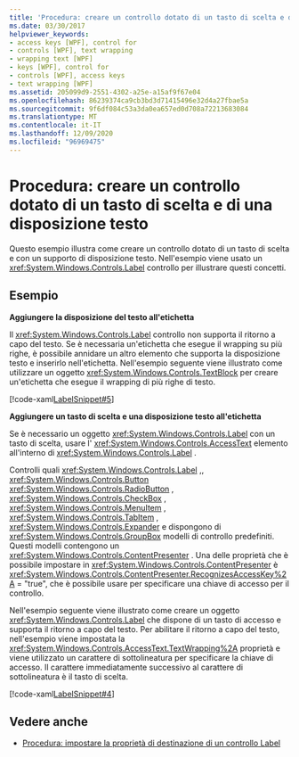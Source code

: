 ```yaml
---
title: 'Procedura: creare un controllo dotato di un tasto di scelta e di una disposizione testo'
ms.date: 03/30/2017
helpviewer_keywords:
- access keys [WPF], control for
- controls [WPF], text wrapping
- wrapping text [WPF]
- keys [WPF], control for
- controls [WPF], access keys
- text wrapping [WPF]
ms.assetid: 205099d9-2551-4302-a25e-a15af9f67e04
ms.openlocfilehash: 86239374ca9cb3bd3d71415496e32d4a27fbae5a
ms.sourcegitcommit: 9f6df084c53a3da0ea657ed0d708a72213683084
ms.translationtype: MT
ms.contentlocale: it-IT
ms.lasthandoff: 12/09/2020
ms.locfileid: "96969475"
---
```

# <a name="how-to-create-a-control-that-has-an-access-key-and-text-wrapping"></a>Procedura: creare un controllo dotato di un tasto di scelta e di una disposizione testo

Questo esempio illustra come creare un controllo dotato di un tasto di scelta e con un supporto di disposizione testo. Nell'esempio viene usato un <xref:System.Windows.Controls.Label> controllo per illustrare questi concetti.  
  
## <a name="example"></a>Esempio  

 **Aggiungere la disposizione del testo all'etichetta**  
  
 Il <xref:System.Windows.Controls.Label> controllo non supporta il ritorno a capo del testo. Se è necessaria un'etichetta che esegue il wrapping su più righe, è possibile annidare un altro elemento che supporta la disposizione testo e inserirlo nell'etichetta. Nell'esempio seguente viene illustrato come utilizzare un oggetto <xref:System.Windows.Controls.TextBlock> per creare un'etichetta che esegue il wrapping di più righe di testo.  
  
 [!code-xaml[LabelSnippet#5](~/samples/snippets/csharp/VS_Snippets_Wpf/LabelSnippet/CS/Pane1.xaml#5)]  
  
 **Aggiungere un tasto di scelta e una disposizione testo all'etichetta**  
  
 Se è necessario un oggetto <xref:System.Windows.Controls.Label> con un tasto di scelta, usare l' <xref:System.Windows.Controls.AccessText> elemento all'interno di <xref:System.Windows.Controls.Label> .  
  
 Controlli quali <xref:System.Windows.Controls.Label> ,, <xref:System.Windows.Controls.Button> <xref:System.Windows.Controls.RadioButton> , <xref:System.Windows.Controls.CheckBox> , <xref:System.Windows.Controls.MenuItem> , <xref:System.Windows.Controls.TabItem> , <xref:System.Windows.Controls.Expander> e dispongono di <xref:System.Windows.Controls.GroupBox> modelli di controllo predefiniti. Questi modelli contengono un <xref:System.Windows.Controls.ContentPresenter> . Una delle proprietà che è possibile impostare in <xref:System.Windows.Controls.ContentPresenter> è <xref:System.Windows.Controls.ContentPresenter.RecognizesAccessKey%2A> = "true", che è possibile usare per specificare una chiave di accesso per il controllo.  
  
 Nell'esempio seguente viene illustrato come creare un oggetto <xref:System.Windows.Controls.Label> che dispone di un tasto di accesso e supporta il ritorno a capo del testo. Per abilitare il ritorno a capo del testo, nell'esempio viene impostata la <xref:System.Windows.Controls.AccessText.TextWrapping%2A> proprietà e viene utilizzato un carattere di sottolineatura per specificare la chiave di accesso. Il carattere immediatamente successivo al carattere di sottolineatura è il tasto di scelta.  
  
 [!code-xaml[LabelSnippet#4](~/samples/snippets/csharp/VS_Snippets_Wpf/LabelSnippet/CS/Pane1.xaml#4)]  
  
## <a name="see-also"></a>Vedere anche

- [Procedura: impostare la proprietà di destinazione di un controllo Label](/previous-versions/dotnet/netframework-3.5/ms752101(v=vs.90))
